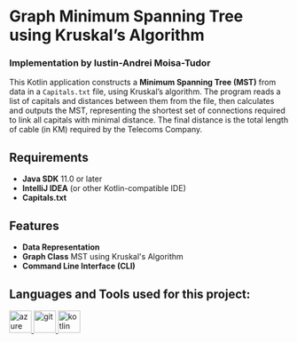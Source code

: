 # Graph Minimum Spanning Tree using Kruskal’s Algorithm
### Implementation by Iustin-Andrei Moisa-Tudor

This Kotlin application constructs a **Minimum Spanning Tree (MST)** from data in a `Capitals.txt` file, using Kruskal’s algorithm. The program reads a list of capitals and distances between them from the file, then calculates and outputs the MST, representing the shortest set of connections required to link all capitals with minimal distance. The final distance is the total length of cable (in KM) required by the Telecoms Company.

## Requirements

- **Java SDK** 11.0 or later
- **IntelliJ IDEA** (or other Kotlin-compatible IDE)
- **Capitals.txt** 

## Features

- **Data Representation**
- **Graph Class** MST using Kruskal's Algorithm
- **Command Line Interface (CLI)**

## Languages and Tools used for this project: ##
<p align="left"> <a href="https://azure.microsoft.com/en-in/" target="_blank" rel="noreferrer"> <img src="https://www.vectorlogo.zone/logos/microsoft_azure/microsoft_azure-icon.svg" alt="azure" width="40" height="40"/> </a> <a href="https://git-scm.com/" target="_blank" rel="noreferrer"> <img src="https://www.vectorlogo.zone/logos/git-scm/git-scm-icon.svg" alt="git" width="40" height="40"/> </a> <a href="https://kotlinlang.org" target="_blank" rel="noreferrer"> <img src="https://www.vectorlogo.zone/logos/kotlinlang/kotlinlang-icon.svg" alt="kotlin" width="40" height="40"/> </a> <a href="https://www.mysql.com/" target="_blank" rel="noreferrer"> </p>
